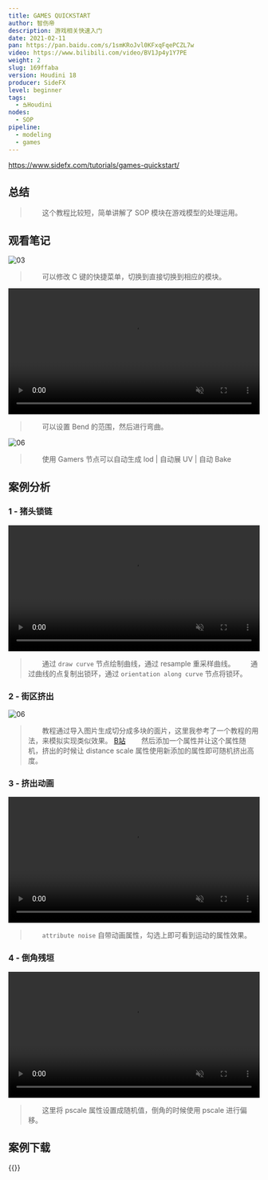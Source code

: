 ```yaml
---
title: GAMES QUICKSTART
author: 智伤帝
description: 游戏相关快速入门
date: 2021-02-11
pan: https://pan.baidu.com/s/1smKRoJvl0KFxqFqePCZL7w
video: https://www.bilibili.com/video/BV1Jp4y1Y7PE
weight: 2
slug: 169ffaba
version: Houdini 18
producer: SideFX
level: beginner
tags: 
  - ࠁHoudini
nodes:
  - SOP
pipeline:
  - modeling
  - games
---
```


https://www.sidefx.com/tutorials/games-quickstart/

## 总结

> &emsp;&emsp;这个教程比较短，简单讲解了 SOP 模块在游戏模型的处理运用。

## 观看笔记

![03](https://cdn.jsdelivr.net/gh/FXTD-ODYSSEY/HoudiniWiki@gh-pages/posts/169ffaba/01.jpg)

> &emsp;&emsp;可以修改 C 键的快捷菜单，切换到直接切换到相应的模块。

<video alt="03" src="https://cdn.jsdelivr.net/gh/FXTD-ODYSSEY/HoudiniWiki@gh-pages/posts/169ffaba/02.mp4" autoplay loop muted width=100%></video>

> &emsp;&emsp;可以设置 Bend 的范围，然后进行弯曲。


![06](https://cdn.jsdelivr.net/gh/FXTD-ODYSSEY/HoudiniWiki@gh-pages/posts/169ffaba/03.jpg)

> &emsp;&emsp;使用 Gamers 节点可以自动生成 lod | 自动展 UV | 自动 Bake



## 案例分析

### 1 - 猪头锁链

<video alt="08" src="https://cdn.jsdelivr.net/gh/FXTD-ODYSSEY/HoudiniWiki@gh-pages/posts/169ffaba/example_01.mp4" autoplay loop muted width=100%></video>

> &emsp;&emsp;通过 `draw curve` 节点绘制曲线，通过 resample 重采样曲线。
> &emsp;&emsp;通过曲线的点复制出锁环，通过 `orientation along curve` 节点将锁环。

### 2 - 街区挤出

![06](https://cdn.jsdelivr.net/gh/FXTD-ODYSSEY/HoudiniWiki@gh-pages/posts/169ffaba/example_02.jpg)

> &emsp;&emsp;教程通过导入图片生成切分成多块的面片，这里我参考了一个教程的用法，来模拟实现类似效果。 [B站](https://www.bilibili.com/video/BV1nW411H7rw?p=43)
> &emsp;&emsp;然后添加一个属性并让这个属性随机，挤出的时候让 distance scale 属性使用新添加的属性即可随机挤出高度。

### 3 - 挤出动画

<video alt="10" src="https://cdn.jsdelivr.net/gh/FXTD-ODYSSEY/HoudiniWiki@gh-pages/posts/169ffaba/example_03.mp4" autoplay loop muted width=100%></video>

> &emsp;&emsp;`attribute noise` 自带动画属性，勾选上即可看到运动的属性效果。

### 4 - 倒角残垣

<video alt="10" src="https://cdn.jsdelivr.net/gh/FXTD-ODYSSEY/HoudiniWiki@gh-pages/posts/169ffaba/example_04.mp4" autoplay loop muted width=100%></video>

> &emsp;&emsp;这里将 pscale 属性设置成随机值，倒角的时候使用 pscale 进行偏移。

## 案例下载

{{<attachments pattern=".*.hip">}}



